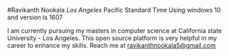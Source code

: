 #Ravikanth Nookala   _Los Angeles_  Pacific Standard Time   Using windows 10 and version is 1607

I am currently pursuing my masters in computer science at California state University - Los Angeles. This open source platform is very helpful
in my career to enhance my skills. Reach me at ravikanthnookala5@gmail.com
